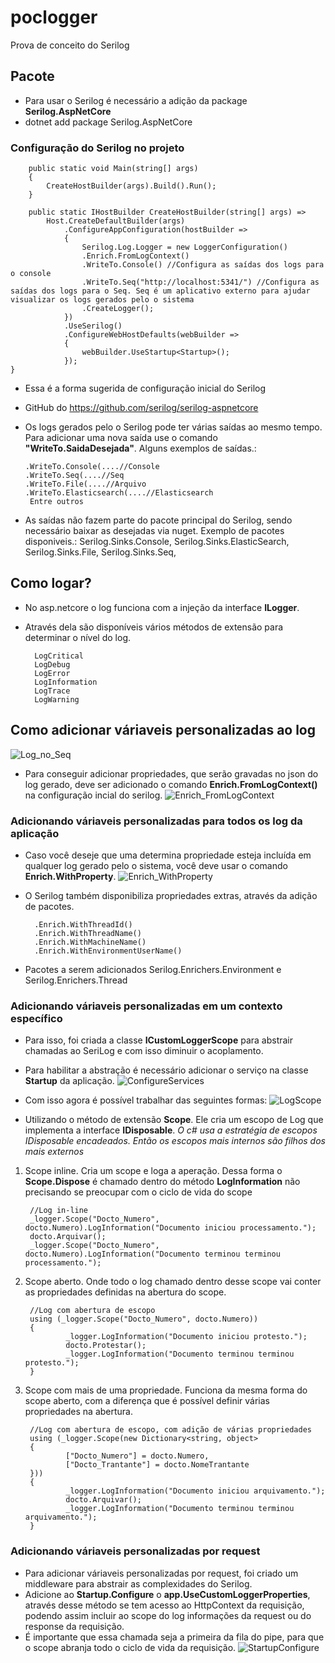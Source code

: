 # poclogger
Prova de conceito do Serilog

## Pacote
- Para usar o Serilog é necessário a adição da package **Serilog.AspNetCore**
- dotnet add package Serilog.AspNetCore

### Configuração do Serilog no projeto

        public static void Main(string[] args)
        {
            CreateHostBuilder(args).Build().Run();
        }

        public static IHostBuilder CreateHostBuilder(string[] args) =>
            Host.CreateDefaultBuilder(args)
                .ConfigureAppConfiguration(hostBuilder => 
                {
                    Serilog.Log.Logger = new LoggerConfiguration()
                    .Enrich.FromLogContext()
                    .WriteTo.Console() //Configura as saídas dos logs para o console
                    .WriteTo.Seq("http://localhost:5341/") //Configura as saídas dos logs para o Seq. Seq é um aplicativo externo para ajudar visualizar os logs gerados pelo o sistema
                    .CreateLogger();
                })
                .UseSerilog()
                .ConfigureWebHostDefaults(webBuilder =>
                {
                    webBuilder.UseStartup<Startup>();
                });
    }
    
- Essa é a forma sugerida de configuração inicial do Serilog
- GitHub do https://github.com/serilog/serilog-aspnetcore 
- Os logs gerados pelo o Serilog pode ter várias saídas ao mesmo tempo. 
Para adicionar uma nova saída use o comando **"WriteTo.SaidaDesejada"**. Alguns exemplos de saídas.:

      .WriteTo.Console(....//Console
      .WriteTo.Seq(....//Seq
      .WriteTo.File(....//Arquivo 
      .WriteTo.Elasticsearch(....//Elasticsearch
       Entre outros
- As saídas não fazem parte do pacote principal do Serilog, sendo necessário baixar as desejadas via nuget. Exemplo de pacotes disponiveis.:
Serilog.Sinks.Console, 
Serilog.Sinks.ElasticSearch, 
Serilog.Sinks.File, 
Serilog.Sinks.Seq, 

## Como logar?
- No asp.netcore o log funciona com a injeção da interface **ILogger**.
- Através dela são disponíveis vários métodos de extensão para determinar o nível do log.

        LogCritical
        LogDebug
        LogError
        LogInformation
        LogTrace
        LogWarning

## Como adicionar váriaveis personalizadas ao log
![Log_no_Seq](/Images/Log_no_Seq.png)

- Para conseguir adicionar propriedades, que serão gravadas no json do log gerado, deve ser adicionado o comando **Enrich.FromLogContext()** na configuração incial do serilog.
![Enrich_FromLogContext](/Images/Enrich_FromLogContext.png)

       
### Adicionando váriaveis personalizadas para todos os log da aplicação
- Caso você deseje que uma determina propriedade esteja incluída em qualquer log gerado pelo o sistema, você deve usar o comando **Enrich.WithProperty**.
![Enrich_WithProperty](/Images/Enrich_WithProperty.png)
- O Serilog também disponibiliza propriedades extras, através da adição de pacotes.

        .Enrich.WithThreadId()
        .Enrich.WithThreadName()
        .Enrich.WithMachineName()
        .Enrich.WithEnvironmentUserName()        
- Pacotes a serem adicionados Serilog.Enrichers.Environment e Serilog.Enrichers.Thread    

### Adicionando váriaveis personalizadas em um contexto específico
- Para isso, foi criada a classe **ICustomLoggerScope** para abstrair chamadas ao SeriLog e com isso diminuir o acoplamento.
- Para habilitar a abstração é necessário adicionar o serviço na classe **Startup** da aplicação.
![ConfigureServices](/Images/ConfigureServices.png)
- Com isso agora é possível trabalhar das seguintes formas:
![LogScope](/Images/LogScope.png)

- Utilizando o método de extensão **Scope**. Ele cria um escopo de Log que implementa a interface **IDisposable**. 
*O c# usa a estratégia de escopos IDisposable encadeados. Então os escopos mais internos são filhos dos mais externos*        
1. Scope inline. Cria um scope e loga a aperação. Dessa forma o **Scope.Dispose** é chamado dentro do método **LogInformation** não precisando se preocupar com o ciclo de vida do scope

        //Log in-line
        _logger.Scope("Docto_Numero", docto.Numero).LogInformation("Documento iniciou processamento.");
        docto.Arquivar();
        _logger.Scope("Docto_Numero", docto.Numero).LogInformation("Documento terminou terminou processamento.");
        
2. Scope aberto. Onde todo o log chamado dentro desse scope vai conter as propriedades definidas na abertura do scope.

        //Log com abertura de escopo
        using (_logger.Scope("Docto_Numero", docto.Numero))
        {
                _logger.LogInformation("Documento iniciou protesto.");
                docto.Protestar();
                _logger.LogInformation("Documento terminou terminou protesto.");
        }

3. Scope com mais de uma propriedade. Funciona da mesma forma do scope aberto, com a diferença que é possível definir várias propriedades na abertura.

        //Log com abertura de escopo, com adição de várias propriedades
        using (_logger.Scope(new Dictionary<string, object>
        {
                ["Docto_Numero"] = docto.Numero,
                ["Docto_Trantante"] = docto.NomeTrantante
        }))
        {
                _logger.LogInformation("Documento iniciou arquivamento.");
                docto.Arquivar();
                _logger.LogInformation("Documento terminou terminou arquivamento.");
        }        

### Adicionando váriaveis personalizadas por request

- Para adicionar váriaveis personalizadas por request, foi criado um middleware para abstrair as complexidades do Serilog.
- Adicione ao **Startup.Configure** o **app.UseCustomLoggerProperties**, através desse método se tem acesso ao HttpContext da requisição, podendo assim incluir ao scope do log informações da request ou do response da requisição.
- É importante que essa chamada seja a primeira da fila do pipe, para que o scope abranja todo o ciclo de vida da requisição.
![StartupConfigure](/Images/StartupConfigure.png)



